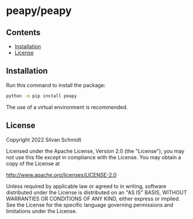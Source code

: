 # peapy/peapy

## Contents

- [Installation](#installation)
- [License](#license)

## Installation

Run this command to install the package:

```bash
python -m pip install peapy
```

The use of a virtual environment is recommended.

## License

Copyright 2022 Silvan Schmidt

Licensed under the Apache License, Version 2.0 (the "License");
you may not use this file except in compliance with the License.
You may obtain a copy of the License at

http://www.apache.org/licenses/LICENSE-2.0

Unless required by applicable law or agreed to in writing, software
distributed under the License is distributed on an "AS IS" BASIS,
WITHOUT WARRANTIES OR CONDITIONS OF ANY KIND, either express or implied.
See the License for the specific language governing permissions and
limitations under the License.
